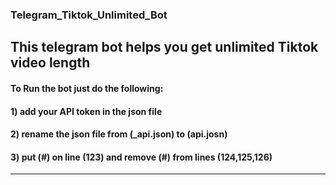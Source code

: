 ### Telegram_Tiktok_Unlimited_Bot
This telegram bot helps you get unlimited Tiktok video length
------------------------------------------------------------------
#### To Run the bot just do the following: 
#### 1) add your API token in the json file
#### 2) rename the json file from (_api.json) to (api.josn)
#### 3) put (#) on line (123) and remove (#) from lines (124,125,126) 
---------------------------------------------------------------
